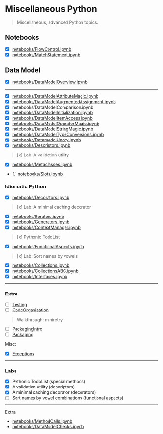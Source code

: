 # Miscellaneous Python

> Miscellaneous, advanced Python topics.

## Notebooks

* [x] [notebooks/FlowControl.ipynb](notebooks/FlowControl.ipynb)
* [x] [notebooks/MatchStatement.ipynb](notebooks/MatchStatement.ipynb)

## Data Model

* [x] [notebooks/DataModelOverview.ipynb](notebooks/DataModelOverview.ipynb)

----

* [x] [notebooks/DataModelAttributeMagic.ipynb](notebooks/DataModelAttributeMagic.ipynb)
* [x] [notebooks/DataModelAugmentedAssignment.ipynb](notebooks/DataModelAugmentedAssignment.ipynb)
* [x] [notebooks/DataModelComparison.ipynb](notebooks/DataModelComparison.ipynb)
* [x] [notebooks/DataModelInitialization.ipynb](notebooks/DataModelInitialization.ipynb)
* [x] [notebooks/DataModelItemAccess.ipynb](notebooks/DataModelItemAccess.ipynb)
* [x] [notebooks/DataModelOperatorMagic.ipynb](notebooks/DataModelOperatorMagic.ipynb)
* [x] [notebooks/DataModelStringMagic.ipynb](notebooks/DataModelStringMagic.ipynb)
* [x] [notebooks/DataModelTypeConversions.ipynb](notebooks/DataModelTypeConversions.ipynb)
* [x] [notebooks/DatamodelUnary.ipynb](notebooks/DatamodelUnary.ipynb)
* [x] [notebooks/Descriptors.ipynb](notebooks/Descriptors.ipynb)

> [x] Lab: A validation utility

* [x] [notebooks/Metaclasses.ipynb](notebooks/Metaclasses.ipynb)
* [.] [notebooks/Slots.ipynb](notebooks/Slots.ipynb)

### Idiomatic Python

* [x] [notebooks/Decorators.ipynb](notebooks/Decorators.ipynb)

> [x] Lab: A minimal caching decorator

* [x] [notebooks/Iterators.ipynb](notebooks/Iterators.ipynb)
* [x] [notebooks/Generators.ipynb](notebooks/Generators.ipynb)
* [x] [notebooks/ContextManager.ipynb](notebooks/ContextManager.ipynb)

> [x] Pythonic TodoList

* [x] [notebooks/FunctionalAspects.ipynb](notebooks/FunctionalAspects.ipynb)

> [x] Lab: Sort names by vowels

* [x] [notebooks/Collections.ipynb](notebooks/Collections.ipynb)
* [x] [notebooks/CollectionsABC.ipynb](notebooks/CollectionsABC.ipynb)
* [x] [notebooks/Interfaces.ipynb](notebooks/Interfaces.ipynb)

----

### Extra

* [ ] [Testing](Extra/Testing.md)
* [ ] [CodeOrganisation](Extra/CodeOrganisation.md)

> Walkthrough: miniretry

* [ ] [PackagingIntro](Extra/PackagingIntro/)
* [ ] [Packaging](Extra/Packaging/)

Misc:

* [x] [Exceptions](notebooks/Exceptions.ipynb)

----

### Labs

* [x] Pythonic TodoList (special methods)
* [x] A validation utility (descriptors)
* [x] A minimal caching decorator (decorators)
* [ ] Sort names by vowel combinations (functional aspects)

----

Extra

* [notebooks/MethodCalls.ipynb](notebooks/MethodCalls.ipynb)
* [notebooks/DataModelChecks.ipynb](notebooks/DataModelChecks.ipynb)

